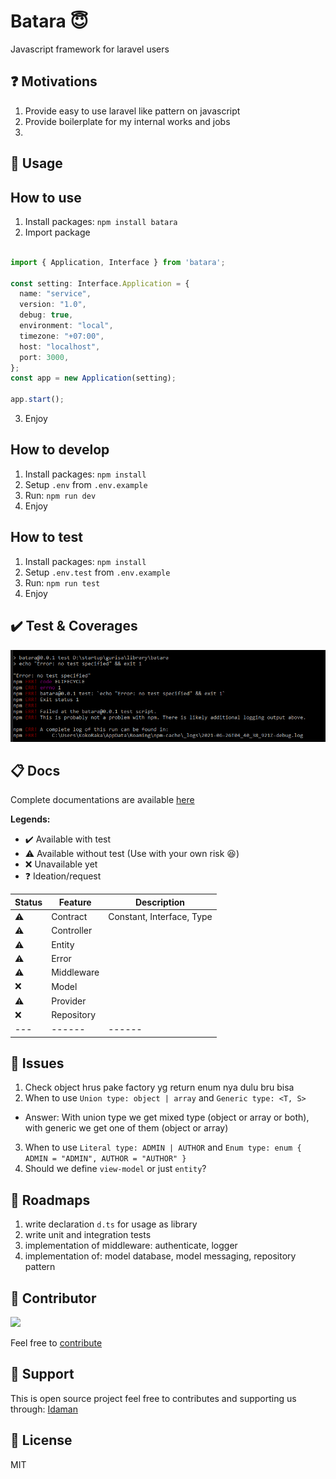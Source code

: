 # Batara 😇
Javascript framework for laravel users

❓ Motivations
---
1. Provide easy to use laravel like pattern on javascript
2. Provide boilerplate for my internal works and jobs
3. 

🖖 Usage
---
## How to use
1. Install packages: `npm install batara`
2. Import package
```ts

import { Application, Interface } from 'batara';

const setting: Interface.Application = {
  name: "service",
  version: "1.0",
  debug: true,
  environment: "local",
  timezone: "+07:00",
  host: "localhost",
  port: 3000,
};
const app = new Application(setting);

app.start();

```
3. Enjoy

## How to develop
1. Install packages: `npm install`
2. Setup `.env` from `.env.example`
3. Run: `npm run dev`
4. Enjoy

## How to test
1. Install packages: `npm install`
2. Setup `.env.test` from `.env.example`
3. Run: `npm run test`
4. Enjoy

✔️ Test & Coverages
---
![Test coverages](https://github.com/gurisa/batara/blob/master/assets/image/coverage.png?raw=true)

📋 Docs
---
Complete documentations are available [here](https://github.com/gurisa/batara/tree/master/docs)

**Legends:**
- ✔️ Available with test
- ⚠️ Available without test (Use with your own risk 😆)
- ❌ Unavailable yet
- ❓ Ideation/request

| Status | Feature   | Description |
| --- | ------      | ------ |
| ⚠️ | Contract   | Constant, Interface, Type |
| ⚠️ | Controller   |  |
| ⚠️ | Entity   |  |
| ⚠️ | Error   |  |
| ⚠️ | Middleware   |  |
| ❌ | Model   |  |
| ⚠️ | Provider   |  |
| ❌ | Repository   |  |
| --- | ------      | ------ |

👀 Issues
---
1. Check object hrus pake factory yg return enum nya dulu bru bisa
2. When to use `Union type: object | array` and `Generic type: <T, S>`
- Answer: With union type we get mixed type (object or array or both), with generic we get one of them (object or array)
3. When to use `Literal type: ADMIN | AUTHOR` and `Enum type: enum { ADMIN = "ADMIN", AUTHOR = "AUTHOR" }`
4. Should we define `view-model` or just `entity`?

🚀 Roadmaps
---
1. write declaration `d.ts` for usage as library
2. write unit and integration tests
3. implementation of middleware: authenticate, logger
4. implementation of: model database, model messaging, repository pattern

🤩 Contributor
---
[![](https://github.com/kokoraka.png?size=50)](https://github.com/kokoraka)

Feel free to [contribute](https://github.com/gurisa/batara/pulls)

💖 Support
---
This is open source project feel free to contributes and supporting us through: [Idaman](https://idaman.id)


📜 License
---
MIT
